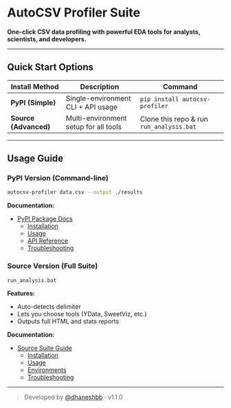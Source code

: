# AutoCSV Profiler Suite

**One-click CSV data profiling with powerful EDA tools for analysts, scientists, and developers.**

---

## Quick Start Options

| Install Method | Description | Command |
|----------------|-------------|---------|
| **PyPI (Simple)** | Single-environment CLI + API usage | `pip install autocsv-profiler` |
| **Source (Advanced)** | Multi-environment setup for all tools | Clone this repo & run `run_analysis.bat` |

---

## Usage Guide

### PyPI Version (Command-line)

```bash
autocsv-profiler data.csv --output ./results
```

**Documentation:**
- [PyPI Package Docs](PyPI-Package-Docs.md)
  - [Installation](docs/PyPI-Package-Docs.md#installation)
  - [Usage](docs/PyPI-Package-Docs.md#usage)
  - [API Reference](docs/PyPI-Package-Docs.md#api-reference)
  - [Troubleshooting](docs/PyPI-Package-Docs.md#troubleshooting)

### Source Version (Full Suite)

```cmd
run_analysis.bat
```

**Features:**
- Auto-detects delimiter
- Lets you choose tools (YData, SweetViz, etc.)
- Outputs full HTML and stats reports

**Documentation:**
- [Source Suite Guide](docs/Source-Suite-Guide.md)
  - [Installation](docs/Source-Suite-Guide.md#installation)
  - [Usage](docs/Source-Suite-Guide.md#usage)
  - [Environments](docs/Source-Suite-Guide.md#environments)
  - [Troubleshooting](docs/Source-Suite-Guide.md#troubleshooting)

---

> Developed by [@dhaneshbb](https://github.com/dhaneshbb) · v1.1.0

